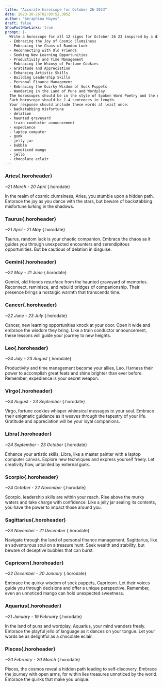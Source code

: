 ```yaml
---
title: "Accurate horoscope for October 26 2023"
date: 2023-10-26T02:00:52.305Z
author: "Seraphina Hayes"
draft: false
ShowPostNavLinks: true
prompt: |-
  Write a horoscope for all 12 signs for October 26 23 inspired by a different focus for each. Ensure you do not include the focus in the response:
  - Embracing the Joy of Cosmic Clumsiness
  - Embracing the Chaos of Random Luck
  - Reconnecting with Old Friends
  - Seeking New Learning Opportunities
  - Productivity and Time Management
  - Embracing the Whimsy of Fortune Cookies
  - Gratitude and Appreciation
  - Enhancing Artistic Skills
  - Building Leadership Skills
  - Personal Finance Management
  - Embracing the Quirky Wisdom of Sock Puppets
  - Wandering in the Land of Puns and Wordplay
  The horoscopes should be in the style of Spoken Word Poetry and the mood of dislike
  Each horoscope should be 1-4 sentences in length.
  Your response should include these words at least once:
  - backstabbing misfortune
  - delation
  - haunted graveyard
  - train conductor announcement
  - expedience
  - laptop computer
  - gunk
  - jelly jar
  - bubble
  - unnoticed mango
  - jello
  - chocolate eclair
---
```


### Aries{.horoheader}

*~21 March - 20 April*
{.horodate}

In the realm of cosmic clumsiness, Aries, you stumble upon a hidden path. Embrace the joy as you dance with the stars, but beware of backstabbing misfortune lurking in the shadows.


### Taurus{.horoheader}

*~21 April - 21 May*
{.horodate}

Taurus, random luck is your chaotic companion. Embrace the chaos as it guides you through unexpected encounters and serendipitous opportunities. But be cautious of delation in disguise.


### Gemini{.horoheader}

*~22 May - 21 June*
{.horodate}

Gemini, old friends resurface from the haunted graveyard of memories. Reconnect, reminisce, and rebuild bridges of companionship. Their presence brings a nostalgic warmth that transcends time.


### Cancer{.horoheader}

*~22 June - 23 July*
{.horodate}

Cancer, new learning opportunities knock at your door. Open it wide and embrace the wisdom they bring. Like a train conductor announcement, these lessons will guide your journey to new heights.


### Leo{.horoheader}

*~24 July - 23 August*
{.horodate}

Productivity and time management become your allies, Leo. Harness their power to accomplish great feats and shine brighter than ever before. Remember, expedience is your secret weapon.


### Virgo{.horoheader}

*~24 August - 23 September*
{.horodate}

Virgo, fortune cookies whisper whimsical messages to your soul. Embrace their enigmatic guidance as it weaves through the tapestry of your life. Gratitude and appreciation will be your loyal companions.


### Libra{.horoheader}

*~24 September - 23 October*
{.horodate}

Enhance your artistic skills, Libra, like a master painter with a laptop computer canvas. Explore new techniques and express yourself freely. Let creativity flow, untainted by external gunk.


### Scorpio{.horoheader}

*~24 October - 22 November*
{.horodate}

Scorpio, leadership skills are within your reach. Rise above the murky waters and take charge with confidence. Like a jelly jar sealing its contents, you have the power to impact those around you.


### Sagittarius{.horoheader}

*~23 November - 21 December*
{.horodate}

Navigate through the land of personal finance management, Sagittarius, like an adventurous soul on a treasure hunt. Seek wealth and stability, but beware of deceptive bubbles that can burst.


### Capricorn{.horoheader}

*~22 December - 20 January*
{.horodate}

Embrace the quirky wisdom of sock puppets, Capricorn. Let their voices guide you through decisions and offer a unique perspective. Remember, even an unnoticed mango can hold unexpected sweetness.


### Aquarius{.horoheader}

*~21 January - 19 February*
{.horodate}

In the land of puns and wordplay, Aquarius, your mind wanders freely. Embrace the playful jello of language as it dances on your tongue. Let your words be as delightful as a chocolate eclair.


### Pisces{.horoheader}

*~20 February - 20 March*
{.horodate}

Pisces, the cosmos reveal a hidden path leading to self-discovery. Embrace the journey with open arms, for within lies treasures unnoticed by the world. Embrace the quirks that make you unique.

